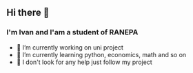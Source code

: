 ## Hi there 👋
### I'm Ivan and I'am a student of RANEPA

- 🔭 I’m currently working on uni project
- 🌱 I’m currently learning python, economics, math and so on
- 🤔 I don't look for any help just follow my project

